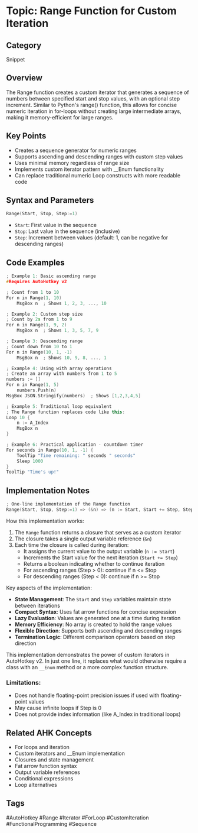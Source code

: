 # Topic: Range Function for Custom Iteration

## Category

Snippet

## Overview

The Range function creates a custom iterator that generates a sequence of numbers between specified start and stop values, with an optional step increment. Similar to Python's range() function, this allows for concise numeric iteration in for-loops without creating large intermediate arrays, making it memory-efficient for large ranges.

## Key Points

- Creates a sequence generator for numeric ranges
- Supports ascending and descending ranges with custom step values
- Uses minimal memory regardless of range size
- Implements custom iterator pattern with __Enum functionality
- Can replace traditional numeric Loop constructs with more readable code

## Syntax and Parameters

```cpp
Range(Start, Stop, Step:=1)
```

- `Start`: First value in the sequence
- `Stop`: Last value in the sequence (inclusive)
- `Step`: Increment between values (default: 1, can be negative for descending ranges)

## Code Examples

```cpp
; Example 1: Basic ascending range
#Requires AutoHotkey v2

; Count from 1 to 10
For n in Range(1, 10)
    MsgBox n  ; Shows 1, 2, 3, ..., 10

; Example 2: Custom step size
; Count by 2s from 1 to 9
For n in Range(1, 9, 2)
    MsgBox n  ; Shows 1, 3, 5, 7, 9

; Example 3: Descending range
; Count down from 10 to 1
For n in Range(10, 1, -1)
    MsgBox n  ; Shows 10, 9, 8, ..., 1

; Example 4: Using with array operations
; Create an array with numbers from 1 to 5
numbers := []
For n in Range(1, 5)
    numbers.Push(n)
MsgBox JSON.Stringify(numbers)  ; Shows [1,2,3,4,5]

; Example 5: Traditional loop equivalent
; The Range function replaces code like this:
Loop 10 {
    n := A_Index
    MsgBox n
}

; Example 6: Practical application - countdown timer
For seconds in Range(10, 1, -1) {
    ToolTip "Time remaining: " seconds " seconds"
    Sleep 1000
}
ToolTip "Time's up!"
```

## Implementation Notes

```cpp
; One-line implementation of the Range function
Range(Start, Stop, Step:=1) => (&n) => (n := Start, Start += Step, Step > 0 ? n <= Stop : n >= Stop)
```

How this implementation works:

1. The `Range` function returns a closure that serves as a custom iterator
2. The closure takes a single output variable reference (`&n`)
3. Each time the closure is called during iteration:
   - It assigns the current value to the output variable (`n := Start`)
   - Increments the Start value for the next iteration (`Start += Step`)
   - Returns a boolean indicating whether to continue iteration
   - For ascending ranges (Step > 0): continue if n <= Stop
   - For descending ranges (Step < 0): continue if n >= Stop

Key aspects of the implementation:

- **State Management**: The `Start` and `Step` variables maintain state between iterations
- **Compact Syntax**: Uses fat arrow functions for concise expression
- **Lazy Evaluation**: Values are generated one at a time during iteration
- **Memory Efficiency**: No array is created to hold the range values
- **Flexible Direction**: Supports both ascending and descending ranges
- **Termination Logic**: Different comparison operators based on step direction

This implementation demonstrates the power of custom iterators in AutoHotkey v2. In just one line, it replaces what would otherwise require a class with an `__Enum` method or a more complex function structure.

### Limitations:

- Does not handle floating-point precision issues if used with floating-point values
- May cause infinite loops if Step is 0
- Does not provide index information (like A_Index in traditional loops)

## Related AHK Concepts

- For loops and iteration
- Custom iterators and __Enum implementation
- Closures and state management
- Fat arrow function syntax
- Output variable references
- Conditional expressions
- Loop alternatives

## Tags

#AutoHotkey #Range #Iterator #ForLoop #CustomIteration #FunctionalProgramming #Sequence